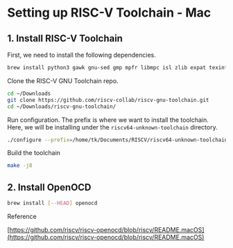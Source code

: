 # Setting up RISC-V Toolchain - Mac

## 1. Install RISC-V Toolchain

First, we need to install the following dependencies.

```bash
brew install python3 gawk gnu-sed gmp mpfr libmpc isl zlib expat texinfo flock
```

Clone the RISC-V GNU Toolchain repo.

```bash
cd ~/Downloads
git clone https://github.com/riscv-collab/riscv-gnu-toolchain.git
cd ~/Downloads/riscv-gnu-toolchain/
```

Run configuration. The prefix is where we want to install the toolchain. Here, we will be installing under the `riscv64-unknown-toolchain` directory.

```bash
./configure --prefix=/home/tk/Documents/RISCV/riscv64-unknown-toolchain/ --with-multilib-generator="rv32i-ilp32--;rv32im-ilp32--;rv32ima-ilp32--;rv32imac-ilp32--;rv32imafc-ilp32f--;rv64i-lp64--;rv64im-lp64--;rv64ima-lp64--;rv64imac-lp64--;rv64imaf-lp64f--;rv64imafd-lp64d--;rv64imafdc-lp64d--"
```

Build the toolchain

```bash
make -j8
```

## 2. Install OpenOCD

```bash
brew install [--HEAD] openocd
```





Reference

[https://github.com/riscv/riscv-openocd/blob/riscv/README.macOS](https://github.com/riscv/riscv-openocd/blob/riscv/README.macOS)







